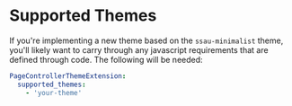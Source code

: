 # Supported Themes

If you're implementing a new theme based on the `ssau-minimalist` theme, you'll likely want to carry through any javascript requirements that are defined through code. The following will be needed:

```yaml
PageControllerThemeExtension:
  supported_themes:
    - 'your-theme'
```
